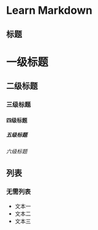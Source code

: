 # Learn Markdown

## 标题

  # 一级标题
  ## 二级标题
  ### 三级标题
  #### 四级标题
  ##### 五级标题
  ###### 六级标题

## 列表
### 无需列表
- 文本一
- 文本二
- 文本三

